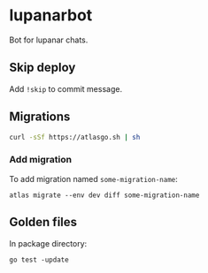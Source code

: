 # lupanarbot


Bot for lupanar chats.

## Skip deploy

Add `!skip` to commit message.

## Migrations

```bash
curl -sSf https://atlasgo.sh | sh
```

### Add migration

To add migration named `some-migration-name`:

```console
atlas migrate --env dev diff some-migration-name
```

## Golden files

In package directory:

```console
go test -update
```
